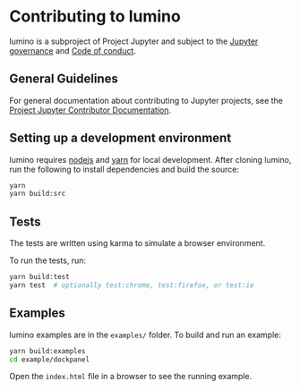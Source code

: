 # Contributing to lumino

lumino is a subproject of Project Jupyter and subject to the [Jupyter governance](https://github.com/jupyter/governance) and [Code of conduct](https://github.com/jupyter/governance/blob/master/conduct/code_of_conduct.md).

## General Guidelines

For general documentation about contributing to Jupyter projects, see the [Project Jupyter Contributor Documentation](https://jupyter.readthedocs.io/en/latest/contributor/content-contributor.html).

## Setting up a development environment

lumino requires [nodejs](https://nodejs.org/en/) and [yarn](https://yarnpkg.com/lang/en/) for local development.  After
cloning lumino, run the following to install dependencies and build the source:

```bash
yarn
yarn build:src
```

## Tests

The tests are written using karma to simulate a browser environment.

To run the tests, run:

```bash
yarn build:test
yarn test  # optionally test:chrome, test:firefox, or test:ie
```

## Examples

lumino examples are in the `examples/` folder.  To build and run an example:

```bash
yarn build:examples
cd example/dockpanel
```

Open the `index.html` file in a browser to see the running example.

